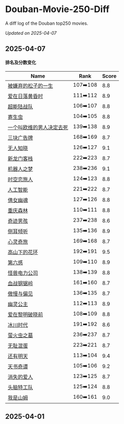 # Douban-Movie-250-Diff

A diff log of the Douban top250 movies.

*Updated on 2025-04-07*

## 2025-04-07


#### 排名及分数变化

|     Name    |   Rank   |   Score  |
| ---------- | -------- | -------- |
| [被嫌弃的松子的一生](https://movie.douban.com/subject/1787291) | 107➡️108 | 8.8 |
| [爱在日落黄昏时](https://movie.douban.com/subject/1291990) | 111➡️112 | 8.9 |
| [超能陆战队](https://movie.douban.com/subject/11026735) | 106➡️107 | 8.8 |
| [寄生虫](https://movie.douban.com/subject/27010768) | 104➡️105 | 8.8 |
| [一个叫欧维的男人决定去死](https://movie.douban.com/subject/26628357) | 139➡️138 | 8.9 |
| [三块广告牌](https://movie.douban.com/subject/26611804) | 168➡️169 | 8.7 |
| [无人知晓](https://movie.douban.com/subject/1292337) | 126➡️127 | 9.1 |
| [新龙门客栈](https://movie.douban.com/subject/1292287) | 222➡️223 | 8.7 |
| [机器人之梦](https://movie.douban.com/subject/35426925) | 238➡️236 | 9.1 |
| [时空恋旅人](https://movie.douban.com/subject/10577869) | 124➡️123 | 8.8 |
| [人工智能](https://movie.douban.com/subject/1302827) | 221➡️222 | 8.7 |
| [倩女幽魂](https://movie.douban.com/subject/1297447) | 127➡️126 | 8.8 |
| [重庆森林](https://movie.douban.com/subject/1291999) | 110➡️111 | 8.8 |
| [奇迹男孩](https://movie.douban.com/subject/26787574) | 237➡️238 | 8.6 |
| [侧耳倾听](https://movie.douban.com/subject/1297052) | 135➡️136 | 8.9 |
| [心灵奇旅](https://movie.douban.com/subject/24733428) | 169➡️168 | 8.7 |
| [高山下的花环](https://movie.douban.com/subject/1422283) | 192➡️191 | 9.5 |
| [第六感](https://movie.douban.com/subject/1297630) | 109➡️110 | 8.9 |
| [怪兽电力公司](https://movie.douban.com/subject/1291579) | 138➡️139 | 8.8 |
| [血战钢锯岭](https://movie.douban.com/subject/26325320) | 161➡️160 | 8.7 |
| [傲慢与偏见](https://movie.douban.com/subject/1418200) | 136➡️135 | 8.7 |
| [幽灵公主](https://movie.douban.com/subject/1297359) | 112➡️113 | 8.9 |
| [爱在黎明破晓前](https://movie.douban.com/subject/1296339) | 108➡️109 | 8.8 |
| [冰川时代](https://movie.douban.com/subject/1291578) | 191➡️192 | 8.6 |
| [萤火虫之墓](https://movie.douban.com/subject/1293318) | 236➡️237 | 8.7 |
| [无耻混蛋](https://movie.douban.com/subject/1438652) | 223➡️221 | 8.7 |
| [还有明天](https://movie.douban.com/subject/36445098) | 113➡️104 | 9.4 |
| [天书奇谭](https://movie.douban.com/subject/1428581) | 105➡️106 | 9.2 |
| [消失的爱人](https://movie.douban.com/subject/21318488) | 123➡️125 | 8.7 |
| [头脑特工队](https://movie.douban.com/subject/10533913) | 125➡️124 | 8.8 |
| [我是山姆](https://movie.douban.com/subject/1306861) | 160➡️161 | 9.0 |
## 2025-04-01

